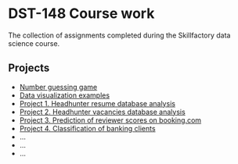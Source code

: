 # DST-148 Course work

The collection of assignments completed during the Skillfactory data science course.

## Projects 
* [Number guessing game](number_guessing/)
* [Data visualization examples](data_vizualization/data_vizualization.ipynb)
* [Project 1. Headhunter resume database analysis](project_1/)
* [Project 2. Headhunter vacancies database analysis](project_2)
* [Project 3. Prediction of reviewer scores on booking.com](project_3)
* [Project 4. Classification of banking clients](project_4)
* ...
* ...
* ...